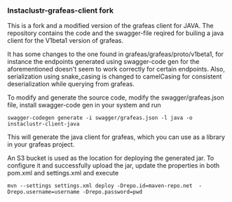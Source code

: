 
### Instaclustr-grafeas-client fork

This is a fork and a modified version of the grafeas client for JAVA. The repository contains the code and the swagger-file reqired for builing a java client for the V1beta1 version of grafeas.

It has some changes to the one found in grafeas/grafeas/proto/v1beta1, for instance the endpoints generated using swagger-code gen for the aforementioned doesn't seem to work correctly for certain endpoints. Also, serialization using snake_casing is changed to camelCasing for consistent deserialization while querying from grafeas.

To modify and generate the source code, modify the swagger/grafeas.json file, install swagger-code gen in your system and run

    swagger-codegen generate -i swagger/grafeas.json -l java -o instaclustr-client-java

This will generate the java client for grafeas, which you can use as a library in your grafeas project.

An S3 bucket is used as the location for deploying the generated jar. To configure it and successfully upload the jar, update the properties in both pom.xml and settings.xml and execute

    mvn --settings settings.xml deploy -Drepo.id=maven-repo.net  -Drepo.username=username -Drepo.password=pwd

